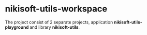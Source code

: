 # nikisoft-utils-workspace

The project consist of 2 separate projects, application **nikisoft-utils-playground** and library **nikisoft-utils**.
